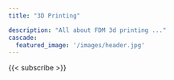 ```yaml
---
title: "3D Printing"

description: "All about FDM 3d printing ..."
cascade:
  featured_image: '/images/header.jpg'
---
```


{{< subscribe >}}